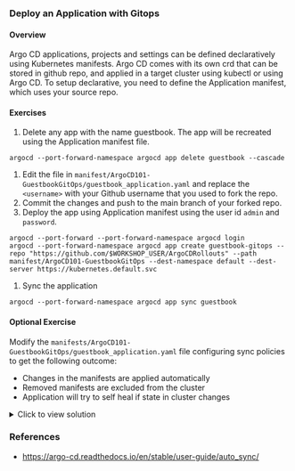 ### Deploy an Application with Gitops

#### Overview

Argo CD applications, projects and settings can be defined declaratively using Kubernetes manifests. Argo CD comes with its own crd that can be stored in github repo, and applied in a target cluster using kubectl or  using Argo CD.
To setup declarative, you need to define the Application manifest, which uses your source repo.

#### Exercises

1. Delete any app with the name guestbook. The app will be recreated using the Application manifest file.
```
argocd --port-forward-namespace argocd app delete guestbook --cascade
```
1. Edit the file in `manifest/ArgoCD101-GuestbookGitOps/guestbook_application.yaml` and replace the `<username>` with your Github username that you used to fork the repo.
1. Commit the changes and push to the main branch of your forked repo.
1. Deploy the app using Application manifest using the user id `admin` and `password`.

```
argocd --port-forward --port-forward-namespace argocd login
argocd --port-forward-namespace argocd app create guestbook-gitops --repo "https://github.com/$WORKSHOP_USER/ArgoCDRollouts" --path manifest/ArgoCD101-GuestbookGitOps --dest-namespace default --dest-server https://kubernetes.default.svc
```

1. Sync the application
```
argocd --port-forward-namespace argocd app sync guestbook
```

#### Optional Exercise

Modify the `manifests/ArgoCD101-GuestbookGitOps/guestbook_application.yaml` file configuring sync policies to get the following outcome:
- Changes in the manifests are applied automatically
- Removed manifests are excluded from the cluster
- Application will try to self heal if state in cluster changes


<details>
<summary>Click to view solution</summary>
<ol>
<li>Add the below spec to manifests/ArgoCD101-GuestbookGitOps/guestbook_application.yaml

```yaml
# Sync policy
syncPolicy:
    automated:
    prune: true
    selfHeal: true

```
</li>
<li>Commit the change to your own forked repo and push to the main branch.</li>
<li>Apply the new manifest to Argo CD.

```
argocd --port-forward --port-forward-namespace argocd login
argocd --port-forward-namespace argocd app sync guestbook
```
</li>
<li>Verify the Sync policy from the ArgoCD UI.</li>
</ol>
</details>

### References
- https://argo-cd.readthedocs.io/en/stable/user-guide/auto_sync/
